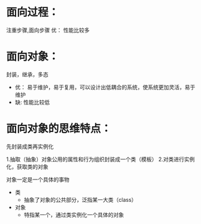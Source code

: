 # 面向过程：
注重步骤,面向步骤
优：
性能比较多
# 面向对象：
封装，继承，多态
- 优：
易于维护，易于复用，可以设计出低耦合的系统，使系统更加灵活，易于维护
- 缺:
性能比较低

# 面向对象的思维特点：
先封装成类再实例化

1.抽取（抽象）对象公用的属性和行为组织封装成一个类（模板）
2.对类进行实例化，获取类的对象

对象一定是一个具体的事物

- 类
  - 抽象了对象的公共部分，泛指某一大类（class）
- 对象
  - 特指某一个，通过类实例化一个具体的对象



